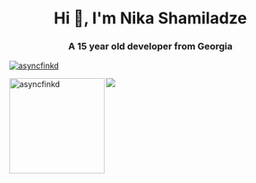 <h1 align="center">Hi 👋, I'm Nika Shamiladze</h1>
<h3 align="center">A 15 year old developer from Georgia</h3>
<p align="left"> <a href="https://github.com/ryo-ma/github-profile-trophy"><img src="https://github-profile-trophy.vercel.app/?username=asyncfinkd&theme=onedark&margin-w=15&margin-h=15&column=7" alt="asyncfinkd" /></a> </p>
<div>
<img height="170" align="left" src="https://github-readme-stats.vercel.app/api?username=asyncfinkd&count_private=true&include_all_commits=true&theme=onedark" alt="asyncfinkd" />
<img src="https://github-readme-stats.vercel.app/api/top-langs/?username=asyncfinkd&layout=compact&theme=onedark&langs_count=15" />
</div>
